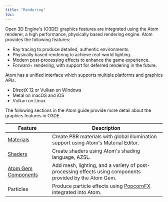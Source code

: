 ```yaml
---
title: "Rendering"
toc:
---
```


Open 3D Engine's (O3DE) graphics features are integrated using the Atom renderer, a high performance, physically based rendering engine. Atom provides the following features:

* Ray tracing to produce detailed, authentic environments.
* Physically based rendering to achieve real-world lighting.
* Modern post-processing effects to enhance the game experience.
* Forward+ rendering, with support for deferred rendering in the future. 
  

Atom has a unified interface which supports multiple platforms and graphics APIs:
* DirectX 12 or Vulkan on Windows
* Metal on macOS and iOS
* Vulkan on Linux

The following sections in the Atom guide provide more detail about the graphics features in O3DE. 

| Feature | Description |
| - | - |
| [Materials](/docs/atom-guide/materials/_index.md) | Create PBR materials with global illumination support using Atom's Material Editor. |
| [Shaders](/docs/atom-guide/core-systems/shaders) | Create shaders using Atom's shading language, AZSL. |
| [Atom Gem Components](/docs/user-guide/components/reference/atom/index.md) | Add mesh, lighting, and a variety of post-processing effects using components provided by the Atom Gem. |
| Particles | Produce particle effects using [PopcornFX](https://www.popcornfx.com/) integrated into Atom. |
